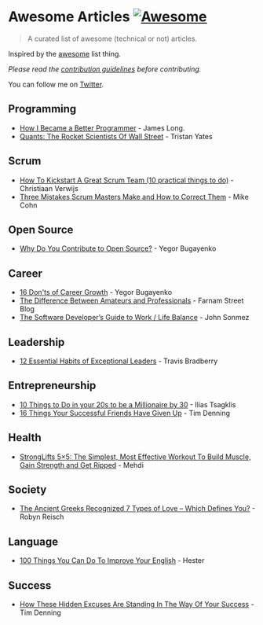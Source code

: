 # Awesome Articles [![Awesome](https://cdn.rawgit.com/sindresorhus/awesome/d7305f38d29fed78fa85652e3a63e154dd8e8829/media/badge.svg)](https://github.com/sindresorhus/awesome)

> A curated list of awesome (technical or not) articles.

Inspired by the [awesome](https://github.com/sindresorhus/awesome) list thing.

*Please read the [contribution guidelines](contributing.md) before contributing.*

You can follow me on [Twitter](https://twitter.com/ThodorisBais).


## Programming
* [How I Became a Better Programmer](http://jlongster.com/How-I-Became-Better-Programmer) - James Long.
* [Quants: The Rocket Scientists Of Wall Street](http://www.investopedia.com/articles/financialcareers/08/quants-quantitative-analyst.asp) - Tristan Yates

## Scrum
* [How To Kickstart A Great Scrum Team (10 practical things to do)](https://www.linkedin.com/pulse/how-kickstart-great-scrum-team-10-practical-things-do-verwijs?lipi=urn%3Ali%3Apage%3Ad_flagship3_feed%3BtvoU%2Ft9bQPagK2kmoU4CEQ%3D%3D&licu=urn%3Ali%3Acontrol%3Ad_flagship3_feed-object) - Christiaan Verwijs
* [Three Mistakes Scrum Masters Make and How to Correct Them](https://www.mountaingoatsoftware.com/blog/three-mistakes-scrum-masters-make-and-how-to-correct-them) - Mike Cohn

## Open Source
* [Why Do You Contribute to Open Source?](http://www.yegor256.com/2017/05/30/why-contribute-to-open-source.html?utm_content=buffer9e097&utm_medium=social&utm_source=linkedin.com&utm_campaign=buffer) - Yegor Bugayenko

## Career
* [16 Don'ts of Career Growth](http://www.yegor256.com/2017/01/24/career-advice.html?utm_content=buffer4719b&utm_medium=social&utm_source=twitter.com&utm_campaign=buffer) - Yegor Bugayenko
* [The Difference Between Amateurs and Professionals](https://www.farnamstreetblog.com/2017/08/amateurs-professionals/) - Farnam Street Blog
* [The Software Developer’s Guide to Work / Life Balance](https://simpleprogrammer.com/2017/03/20/work-life-balance/) - John Sonmez

## Leadership
* [12 Essential Habits of Exceptional Leaders](http://www.huffingtonpost.com/entry/12-essential-habits-of-exceptional-leaders_us_59667c52e4b0524d8fa7fa7b) - Travis Bradberry

## Entrepreneurship
* [10 Things to Do in your 20s to be a Millionaire by 30](http://www.wealthtriumph.com/10-things-20s-millionaire-30/?utm_content=buffer33c6b&utm_medium=social&utm_source=linkedin.com&utm_campaign=buffer) - Ilias Tsagklis
* [16 Things Your Successful Friends Have Given Up](https://www.linkedin.com/pulse/16-things-your-successful-friends-have-given-up-tim-denning?trk=v-feed&lipi=urn%3Ali%3Apage%3Ad_flagship3_feed%3Bg9W%2FygbgIwQOFwOmPFXviA%3D%3D) - Tim Denning

## Health
* [StrongLifts 5×5: The Simplest, Most Effective Workout To Build Muscle, Gain Strength and Get Ripped](https://stronglifts.com/5x5/) - Mehdi

## Society
* [The Ancient Greeks Recognized 7 Types of Love – Which Defines You?](http://unisoultheory.com/index.php/2017/02/02/ancient-greeks-types-of-love/) - Robyn Reisch

## Language
* [100 Things You Can Do To Improve Your English](http://www.langports.com/100-things-you-can-do-to-improve-your-english/) - Hester

## Success
* [How These Hidden Excuses Are Standing In The Way Of Your Success](https://www.linkedin.com/pulse/how-hidden-excuses-standing-way-your-success-tim-denning?trk=v-feed&lipi=urn%3Ali%3Apage%3Ad_flagship3_feed%3BZuU2zASrl3%2Bu2iSGXlfTTw%3D%3D) - Tim Denning

